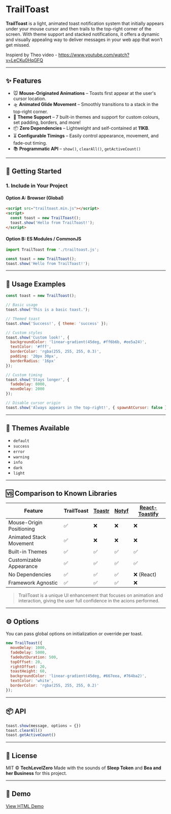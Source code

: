 # TrailToast

**TrailToast** is a light, animated toast notification system that initially appears under your mouse cursor and then trails to the top-right corner of the screen. With theme support and stacked notifications, it offers a dynamic and visually appealing way to deliver messages in your web app that won't get missed.

Inspierd by Theo video - https://www.youtube.com/watch?v=LeCKu0HqGFQ

---

## ✨ Features

- 🐭 **Mouse-Originated Animations** – Toasts first appear at the user's cursor location.
- 🛸 **Animated Glide Movement** – Smoothly transitions to a stack in the top-right corner.
- 🎨 **Theme Support** – 7 built-in themes and support for custom colours, set padding, borders, and more!
- 📦 **Zero Dependencies** – Lightweight and self-contained at **11KB**.
- ⏳ **Configurable Timings** – Easily control appearance, movement, and fade-out timing.
- 📚 **Programmatic API** – `show()`, `clearAll()`, `getActiveCount()`

---

## 🚀 Getting Started

### 1. Include in Your Project

#### Option A: Browser (Global)

```html
<script src="trailtoast.min.js"></script>
<script>
  const toast = new TrailToast();
  toast.show('Hello from TrailToast!');
</script>
```

#### Option B: ES Modules / CommonJS

```js
import TrailToast from './trailtoast.js';

const toast = new TrailToast();
toast.show('Hello from TrailToast!');
```

---

## 🧪 Usage Examples

```js
const toast = new TrailToast();

// Basic usage
toast.show('This is a basic toast.');

// Themed toast
toast.show('Success!', { theme: 'success' });

// Custom styles
toast.show('Custom look!', {
  backgroundColor: 'linear-gradient(45deg, #ff6b6b, #ee5a24)',
  textColor: '#fff',
  borderColor: 'rgba(255, 255, 255, 0.3)',
  padding: '20px 30px',
  borderRadius: '16px'
});

// Custom timing
toast.show('Stays longer', {
  fadeDelay: 8000,
  moveDelay: 2000
});

// Disable cursor origin
toast.show('Always appears in the top-right!', { spawnAtCursor: false });
```

---

## 🎨 Themes Available

- `default`
- `success`
- `error`
- `warning`
- `info`
- `dark`
- `light`

---

## 🆚 Comparison to Known Libraries

| Feature                         | TrailToast      | [Toastr](https://github.com/CodeSeven/toastr) | [Notyf](https://github.com/caroso1222/notyf) | [React-Toastify](https://github.com/fkhadra/react-toastify) |
|---------------------------------|------------------|-----------------|------------------|---------------------------|
| Mouse-Origin Positioning        | ✅               | ❌              | ❌               | ❌                        |
| Animated Stack Movement         | ✅               | ❌              | ❌               | ❌                        |
| Built-in Themes                 | ✅               | ✅              | ✅               | ✅                        |
| Customizable Appearance         | ✅               | ✅              | ✅               | ✅                        |
| No Dependencies                 | ✅               | ✅              | ✅               | ❌ (React)                |
| Framework Agnostic              | ✅               | ✅              | ✅               | ❌

> TrailToast is a unique UI enhancement that focuses on animation and interaction, giving the user full confidence in the acions performed.

---

## ⚙️ Options

You can pass global options on initialization or override per toast.

```js
new TrailToast({
  moveDelay: 1000,
  fadeDelay: 5000,
  fadeOutDuration: 500,
  topOffset: 20,
  rightOffset: 20,
  toastHeight: 60,
  backgroundColor: 'linear-gradient(45deg, #667eea, #764ba2)',
  textColor: 'white',
  borderColor: 'rgba(255, 255, 255, 0.2)'
});
```

---

## 📦 API

```js
toast.show(message, options = {})
toast.clearAll()
toast.getActiveCount()
```

---

## 📁 License

MIT © **TechLevelZero** Made with the sounds of **Sleep Token** and **Bea and her Business** for this project.

---


## 📸 Demo

[View HTML Demo](https://techlevelzero.github.io/TrailToast/demo.html)
